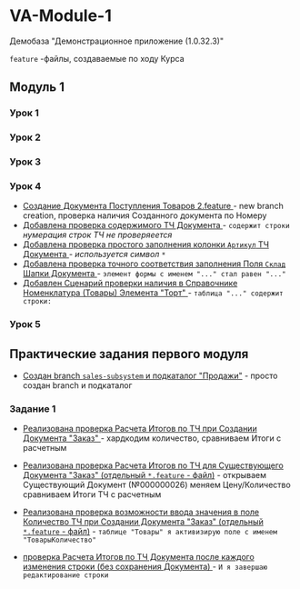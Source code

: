 # VA-Module-1

Демобаза "Демонстрационное приложение (1.0.32.3)"

`feature` -файлы,  создаваемые  по  ходу Курса

## Модуль  1

### Урок 1

### Урок 2


### Урок 3


### Урок 4

 * [ Создание Документа Поступления Товаров 2.feature ](https://github.com/alex-dev-2020/VA-Module-1/commit/c93edec0d344ef039b5ea4909301cc52e9977d0b)- new branch creation,  проверка наличия Созданного документа по Номеру
 * [ Добавлена проверка содержимого ТЧ  Документа ]( https://github.com/alex-dev-2020/VA-Module-1/commit/12cdccb07c9d93d397a851b15fe053ac503e3811)  -  `содержит строки`  *нумерация строк ТЧ не проверяеется*
 * [ Добавлена проверка простого заполнения колонки `Артикул` ТЧ  Документа ](https://github.com/alex-dev-2020/VA-Module-1/commit/b513e9fb8103dfbefeb2999c35a4b6b7be3ec17a)     - *используется символ*  `*`
 * [ Добавлена проверка точного соответствия заполнения Поля  `Склад` Шапки  Документа ](https://github.com/alex-dev-2020/VA-Module-1/commit/848d9b5e250ec07cb1c4b497f35b1beb51a0a792)  -  `элемент формы с именем "..." стал равен "..."`
 *  [ Добавлен Сценарий проверки наличия в Справочнике Номенклатура (Товары) Элемента "Торт" ](https://github.com/alex-dev-2020/VA-Module-1/commit/b5a019e8c44a8e40618c0534ee30fbb19a902f7e)  -  `таблица "..." содержит строки: `

### Урок 5

## Практические задания первого модуля

 
 * [Создан branch `sales-subsystem` и подкаталог "Продажи"](https://github.com/alex-dev-2020/VA-Module-1/commit/26b5e0bf6245db8e2de2261b44571d4256051a7e) - просто создан branch и подкаталог
 ### Задание 1
* [Реализована проверка Расчета Итогов по ТЧ при Создании Документа "Заказ" ](https://github.com/alex-dev-2020/VA-Module-1/commit/1267f9721929e296a09a94459cfab12352f5dd12) - хардкодим  количество, сравниваем Итоги с расчетным

* [Реализована проверка Расчета Итогов по ТЧ для Существующего Документа "Заказ" (отдельный `*.feature` - файл)](https://github.com/alex-dev-2020/VA-Module-1/commit/edea20270eb8e56d4a57cf781d10e7a6b53a1635) -  открываем Существующий Документ (№000000026) меняем Цену/Количество сравниваем Итоги ТЧ с расчетным

* [Реализована проверка возможности ввода значения в поле Количество ТЧ при Создании Документа "Заказ" (отдельный `*.feature` - файл)](https://github.com/alex-dev-2020/VA-Module-1/commit/4450e3bbd01e3b361cedc657bac1a659a63f6bcd) -   `таблице "Товары" я активизирую поле с именем "ТоварыКоличество"` 

* [проверка Расчета Итогов по ТЧ Документа после каждого изменения строки (без сохранения Документа) ](https://github.com/alex-dev-2020/VA-Module-1/commit/ab9135fa5ba7984f2a696d0878bd9724d3a40ddb) -   `И я завершаю редактирование строки` 


